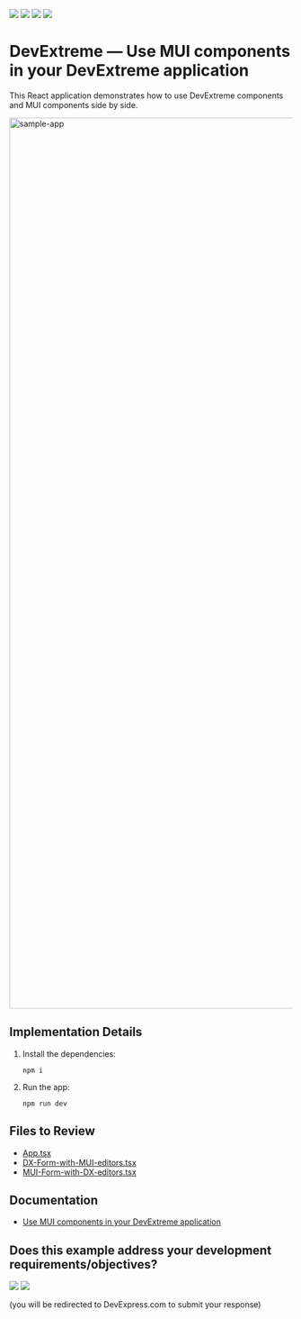 <!-- default badges list -->
![](https://img.shields.io/endpoint?url=https://codecentral.devexpress.com/api/v1/VersionRange/768479259/23.1.3%2B)
[![](https://img.shields.io/badge/Open_in_DevExpress_Support_Center-FF7200?style=flat-square&logo=DevExpress&logoColor=white)](https://supportcenter.devexpress.com/ticket/details/T1229422)
[![](https://img.shields.io/badge/📖_How_to_use_DevExpress_Examples-e9f6fc?style=flat-square)](https://docs.devexpress.com/GeneralInformation/403183)
[![](https://img.shields.io/badge/💬_Leave_Feedback-feecdd?style=flat-square)](#does-this-example-address-your-development-requirementsobjectives)
<!-- default badges end -->
# DevExtreme  — Use MUI components in your DevExtreme application

This React application demonstrates how to use DevExtreme components and MUI components side by side.

<img width="1582" alt="sample-app" src="https://github.com/DevExpress-Examples/devextreme-mui-integration/assets/43554315/46133e0d-1603-44e0-84ab-b593ceae1de5">

## Implementation Details

1. Install the dependencies:
   ```shell
   npm i
   ```
2. Run the app:
   ```shell
   npm run dev
   ```

## Files to Review

- [App.tsx](./src/App.tsx)
- [DX-Form-with-MUI-editors.tsx](./src/DX-Form-with-MUI-editors.tsx)
- [MUI-Form-with-DX-editors.tsx](./src/MUI-Form-with-DX-editors.tsx)

## Documentation

- [Use MUI components in your DevExtreme application](https://js.devexpress.com/React/Documentation/Guide/Common/React_Integration_Guides/Use_MUI_components_in_your_DevExtreme_application/)

<!-- feedback -->
## Does this example address your development requirements/objectives?

[<img src="https://www.devexpress.com/support/examples/i/yes-button.svg"/>](https://www.devexpress.com/support/examples/survey.xml?utm_source=github&utm_campaign=devextreme-mui-integration&~~~was_helpful=yes) [<img src="https://www.devexpress.com/support/examples/i/no-button.svg"/>](https://www.devexpress.com/support/examples/survey.xml?utm_source=github&utm_campaign=devextreme-mui-integration&~~~was_helpful=no)

(you will be redirected to DevExpress.com to submit your response)
<!-- feedback end -->
